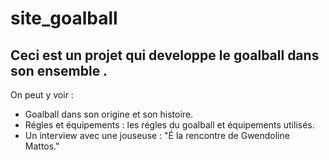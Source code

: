 # site_goalball

## Ceci est un projet qui developpe le goalball dans son ensemble .

On peut y voir :
- Goalball dans son origine et son histoire.
- Régles et équipements : les régles du goalball et  équipements utilisés.
- Un interview avec une jouseuse : "É la rencontre de Gwendoline Mattos."
